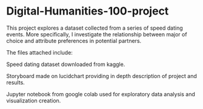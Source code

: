# Digital-Humanities-100-project
This project explores a dataset collected from a series of speed dating events.  More specifically, I investigate the relationship between major of choice and attribute preferences in potential partners.

The files attached include:

Speed dating dataset downloaded from kaggle.

Storyboard made on lucidchart providing in depth description of project and results.

Jupyter notebook from google colab used for exploratory data analysis and visualization creation.
